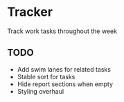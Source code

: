 # Tracker

Track work tasks throughout the week

## TODO

- Add swim lanes for related tasks
- Stable sort for tasks
- Hide report sections when empty
- Styling overhaul